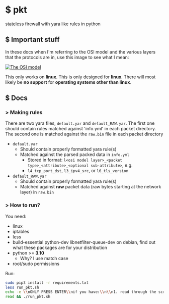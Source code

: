 # $ pkt

stateless firewall with yara like rules in python

## $ Important stuff

In these docs when I'm referring to the OSI model and the various layers that the protocols are in, use this image to see what I mean:

[![The OSI model](https://user-images.githubusercontent.com/42625905/174976902-70505511-47d0-46c1-8867-da26de884e42.png)](https://infosys.beckhoff.com/content/1033/tf6310_tc3_tcpip/84246923.html)

This only works on **linux**. This is only designed for **linux**. There will most likely be **no support** for **operating systems other than linux**.

## $ Docs

### > Making rules

There are two yara files, `default.yar` and `default_RAW.yar`. The first one should contain rules matched against 'info.yml' in each packet directory. The second one is matched against the `raw.bin` file in each packet directory

- `default.yar`
    - Should contain properly formatted yara rule(s)
    - Matched against the parsed packed data in `info.yml`
        - Stored in format: `l<osi model layer>_<packet type>_<attribute>_<optional sub-attribute>`, e.g.
        - `l4_tcp_port_dst`, `l3_ipv4_src`, or `l6_tls_version`
- `default_RAW.yar`
    - Should contain properly formatted yara rule(s)
    - Matched against **raw** packet data (raw bytes starting at the network layer) in `raw.bin`

### > How to run?

You need:
- linux
- iptables
- less
- build-essential python-dev libnetfilter-queue-dev on debian, find out what these packages are for your distribution
- python >= **3.10**
    - Why? I use match case
- root/sudo permissions

Run:
```bash
sudo pip3 install -r requirements.txt
less run_pkt.sh
echo -e \\nONLY PRESS ENTER\\nif you have:\\n\\n1. read through the script carefully\\n2. trust everything that it does\\notherwise, press Ctrl+C
read && ./run_pkt.sh
```
